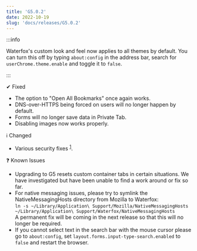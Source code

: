 ```yaml
---
title: 'G5.0.2'
date: 2022-10-19
slug: 'docs/releases/G5.0.2'
---
```


:::info

Waterfox's custom look and feel now applies to all themes by default. You can turn this off by typing `about:config` in the address bar, search for `userChrome.theme.enable` and toggle it to `false`.

:::

✔ Fixed

- The option to "Open All Bookmarks" once again works.
- DNS-over-HTTPS being forced on users will no longer happen by default.
- Forms will no longer save data in Private Tab.
- Disabling images now works properly.

ℹ️ Changed

- Various security fixes <sup>[1](https://www.mozilla.org/en-US/security/advisories/mfsa2022-45/)</sup>.

❓ Known Issues

- Upgrading to G5 resets custom container tabs in certain situations. We have investigated but have been unable to find a work around or fix so far.
- For native messaging issues, please try to symlink the NativeMessagingHosts directory from Mozilla to Waterfox:<br/>
  `ln -s ~/Library/Application\ Support/Mozilla/NativeMessagingHosts ~/Library/Application\ Support/Waterfox/NativeMessagingHosts`<br/>
  A permanent fix will be coming in the next release so that this will no longer be required.
- If you cannot select text in the search bar with the mouse cursor please go to `about:config`, set `layout.forms.input-type-search.enabled` to `false` and restart the browser.
